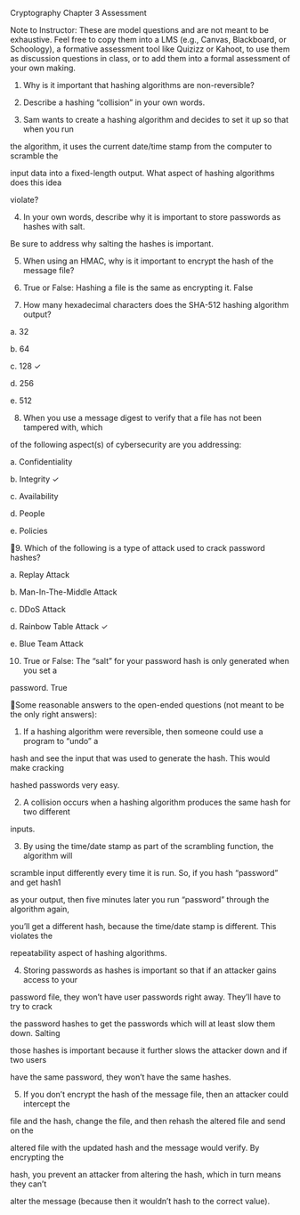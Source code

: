 Cryptography Chapter 3 Assessment

Note to Instructor: These are model questions and are not meant to be exhaustive. Feel free to
copy them into a LMS (e.g., Canvas, Blackboard, or Schoology), a formative assessment tool like
Quizizz or Kahoot, to use them as discussion questions in class, or to add them into a formal
assessment of your own making.

1.  Why is it important that hashing algorithms are non-reversible?

2.  Describe a hashing “collision” in your own words.

3.  Sam wants to create a hashing algorithm and decides to set it up so that when you run

the algorithm, it uses the current date/time stamp from the computer to scramble the

input data into a fixed-length output. What aspect of hashing algorithms does this idea

violate?

4.  In your own words, describe why it is important to store passwords as hashes with salt.

Be sure to address why salting the hashes is important.

5.  When using an HMAC, why is it important to encrypt the hash of the message file?

6.  True or False: Hashing a file is the same as encrypting it.  False

7.  How many hexadecimal characters does the SHA-512 hashing algorithm output?

a.  32

b.  64

c.  128 ✓

d.  256

e.  512

8.  When you use a message digest to verify that a file has not been tampered with, which

of the following aspect(s) of cybersecurity are you addressing:

a.  Confidentiality

b.  Integrity ✓

c.  Availability

d.  People

e.  Policies

9.  Which of the following is a type of attack used to crack password hashes?

a.  Replay Attack

b.  Man-In-The-Middle Attack

c.  DDoS Attack

d.  Rainbow Table Attack ✓

e.  Blue Team Attack

10. True or False: The “salt” for your password hash is only generated when you set a

password.  True

Some reasonable answers to the open-ended questions (not meant to be the only right
answers):

1)  If a hashing algorithm were reversible, then someone could use a program to “undo” a

hash and see the input that was used to generate the hash. This would make cracking

hashed passwords very easy.

2)  A collision occurs when a hashing algorithm produces the same hash for two different

inputs.

3)  By using the time/date stamp as part of the scrambling function, the algorithm will

scramble input differently every time it is run. So, if you hash “password” and get hash1

as your output, then five minutes later you run “password” through the algorithm again,

you’ll get a different hash, because the time/date stamp is different. This violates the

repeatability aspect of hashing algorithms.

4)  Storing passwords as hashes is important so that if an attacker gains access to your

password file, they won’t have user passwords right away. They’ll have to try to crack

the password hashes to get the passwords which will at least slow them down. Salting

those hashes is important because it further slows the attacker down and if two users

have the same password, they won’t have the same hashes.

5)  If you don’t encrypt the hash of the message file, then an attacker could intercept the

file and the hash, change the file, and then rehash the altered file and send on the

altered file with the updated hash and the message would verify. By encrypting the

hash, you prevent an attacker from altering the hash, which in turn means they can’t

alter the message (because then it wouldn’t hash to the correct value).


